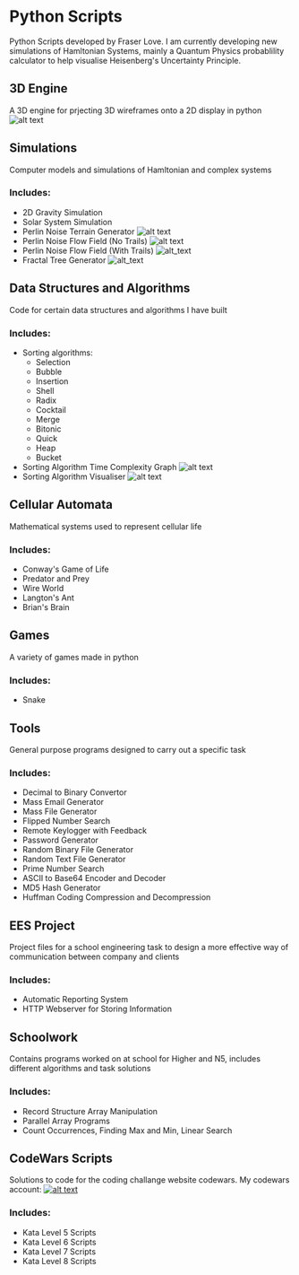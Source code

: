 # Python Scripts
Python Scripts developed by Fraser Love. I am currently developing new simulations of Hamltonian Systems, mainly a Quantum Physics probablility calculator to help visualise Heisenberg's Uncertainty Principle.

## 3D Engine
A 3D engine for prjecting 3D wireframes onto a 2D display in python
![alt text](https://github.com/FraserLove/images/blob/master/Screenshot%20from%202019-08-16%2013-29-26.png)

## Simulations
Computer models and simulations of Hamltonian and complex systems
  
### Includes:

- 2D Gravity Simulation
- Solar System Simulation
- Perlin Noise Terrain Generator
![alt text](https://github.com/FraserLove/images/blob/master/Screenshot%20from%202019-08-12%2023-38-50.png)
- Perlin Noise Flow Field (No Trails)
![alt text](https://github.com/FraserLove/images/blob/master/Screenshot%20from%202019-08-13%2021-02-45.png)
- Perlin Noise Flow Field (With Trails)
![alt_text](https://github.com/FraserLove/images/blob/master/Screenshot%20from%202019-08-13%2022-23-37.png)
- Fractal Tree Generator
![alt_text](https://github.com/FraserLove/images/blob/master/Screenshot%20from%202019-08-14%2022-31-22.png)

## Data Structures and Algorithms
Code for certain data structures and algorithms I have built

### Includes:

- Sorting algorithms:
  - Selection
  - Bubble
  - Insertion
  - Shell
  - Radix
  - Cocktail
  - Merge
  - Bitonic
  - Quick
  - Heap
  - Bucket
- Sorting Algorithm Time Complexity Graph
![alt text](https://github.com/FraserLove/images/blob/master/Screenshot%20from%202019-08-06%2016-41-44.png)
- Sorting Algorithm Visualiser
![alt text](https://github.com/FraserLove/images/blob/master/Screenshot%20from%202019-08-06%2017-29-25.png)
   
## Cellular Automata
Mathematical systems used to represent cellular life
  
### Includes:

- Conway's Game of Life
- Predator and Prey
- Wire World
- Langton's Ant
- Brian's Brain

## Games
A variety of games made in python

### Includes:

- Snake
    
## Tools
General purpose programs designed to carry out a specific task
  
### Includes:

- Decimal to Binary Convertor
- Mass Email Generator
- Mass File Generator
- Flipped Number Search
- Remote Keylogger with Feedback
- Password Generator
- Random Binary File Generator
- Random Text File Generator
- Prime Number Search
- ASCII to Base64 Encoder and Decoder
- MD5 Hash Generator
- Huffman Coding Compression and Decompression

## EES Project
Project files for a school engineering task to design a more effective way of communication between company and clients

### Includes:

- Automatic Reporting System
- HTTP Webserver for Storing Information

## Schoolwork
Contains programs worked on at school for Higher and N5, includes different algorithms and task solutions

### Includes:

- Record Structure Array Manipulation
- Parallel Array Programs
- Count Occurrences, Finding Max and Min, Linear Search

## CodeWars Scripts
Solutions to code for the coding challange website codewars. My codewars account:
<a href=https://www.codewars.com/users/Fraser%20L>![alt text](https://www.codewars.com/users/Fraser%20L/badges/large)</a>  

### Includes:
- Kata Level 5 Scripts
- Kata Level 6 Scripts
- Kata Level 7 Scripts
- Kata Level 8 Scripts

